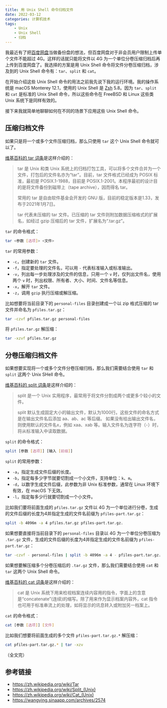 ```yaml
---
title: 用 Unix Shell 命令归档文件
date: 2022-03-12
categories: 计算机技术
tags:
    - Unix
    - Unix Shell
    - 归档
---
```


我最近有了把[百度网盘]当做备份盘的想法，但百度网盘对于非会员用户限制上传单个文件不能超过 4G。这样的话就只能将文件以 4G 为一个单位分卷压缩归档后再上传到百度网盘了。我选择的方案是用 Unix Shell 命令将文件分卷压缩归档，涉及到的 Unix Shell 命令有：`tar`、`split` 和 `cat`。

在开始介绍这些 Unix Shell 命令的用法之前我先说下我的运行环境。我的操作系统是 macOS Monterey 12.1，使用的 Unix Shell 是 [Zsh] 5.8。因为 `tar`、`split` 和 `cat` 是标准的 Unix Shell 命令，所以这些命令在 FreeBSD 和 Linux 这些类 Unix 系统下是同样有效的。

接下来我就简单地聊聊如何在不同的场景下应用这些 Unix Shell 命令。

[百度网盘]: https://pan.baidu.com
[Zsh]: https://www.zsh.org

<!-- more -->

## 压缩归档文件

如果只是将一个或多个文件压缩归档，那么只使用 `tar` 这个 Unix Shell 命令就可以了。

[维基百科的 tar 词条]是这样介绍的：

> tar 是 Unix 和类 Unix 系统上的归档打包工具，可以将多个文件合并为一个文件，打包后的文件名亦为“tar”。目前，tar 文件格式已经成为 POSIX 标准，最初是 POSIX.1-1988，目前是 POSIX.1-2001。本程序最初的设计目的是将文件备份到磁带上（tape archive），因而得名 tar。
>
> 常用的 tar 是自由软件基金会开发的 GNU 版，目前的稳定版本是1.33，发布于2021年1月7日。
>
> tar 代表未压缩的 tar 文件。已压缩的 tar 文件则附加数据压缩格式的扩展名，如经过 gzip 压缩后的 tar 文件，扩展名为“.tar.gz”。

`tar` 的命令格式：

```bash
tar <参数 [选项]> <文件>
```

`tar` 的常用参数：

- `-c`，创建新的 `tar` 文件。
- `-f`，指定要处理的文件名，可以用 `-` 代表标准输入或标准输出。
- `-v`，列出每一步处理涉及的文件的信息，只用一个 `v` 时，仅列出文件名，使用两个 `v` 时，列出权限、所有者、大小、时间、文件名等信息。
- `-x`，解开 `tar` 文件。
- `-z`，调用 `gzip` 执行压缩或解压缩。

比如想要将当前目录下的 `personal-files` 目录创建成一个以 zip 格式压缩的 tar 文件并命名为 `pfiles.tar.gz`：

```bash
tar -czvf pfiles.tar.gz personal-files
```

将 `pfiles.tar.gz` 解压缩：

```bash
tar -xzvf pfiles.tar.gz
```

[维基百科的 tar 词条]: https://zh.wikipedia.org/wiki/Tar

## 分卷压缩归档文件

如果想要实现将一个或多个文件分卷压缩归档，那么我们需要结合使用 `tar` 和 `split` 这两个 Unix SHell 命令。

[维基百科的 split 词条]是这样介绍的：

> split 是一个 Unix 实用程序，最常用于将文件分割成两个或更多个较小的文件。
>
> split 默认生成固定大小的输出文件，默认为1000行。这些文件的命名方式是在输出文件名后添加 aa、ab、ac 等后缀。 如果没有给出输出文件名，则使用默认的文件名x，例如 xaa、xab 等。输入文件名为连字符（-）时，将从标准输入中读取数据。

`split` 的命令格式：

```bash
split [参数 [选项]] [输入 [前缀]]
```

`split` 的常用参数：

- `-a`，指定生成文件后缀的长度。
- `-b`，指定每多少字节就要切割成一个小文件，支持单位：`k`、`m`。
- `-d`，以数字生成文件后缀，此参数为非 Unix 标准参数，通常在 Linux 环境下有效，在 macOS 下无效。
- `-l`，指定每多少行就要切割成一个小文件。

比如我们要将前面生成的 `pfiles.tar.gz` 文件以 4G 为一个单位进行分卷，生成的文件后缀的长度为4并指定生成的文件名前缀为 `pfiles-part.tar.gz`：

```bash
split -b 4096m -a 4 pfiles.tar.gz pfiles-part.tar.gz.
```

如果想要直接将当前目录下的 `personal-files` 目录以 4G 为一个单位分卷压缩为 `.tar.gz` 文件，生成的文件后缀的长度为4并指定生成的文件名前缀为 `pfiles-part.tar.gz`：

```bash
tar -czvf - personal-files | split -b 4096m -a 4 - pfiles-part.tar.gz.
```

如果想要解压缩多个分卷压缩后的 `.tar.gz` 文件，那么我们需要结合使用 `cat` 和 `tar` 这两个 Unix Shell 命令。

[维基百科的 cat 词条]是这样介绍的：

> cat 是 Unix 系统下用来检视档案连续内容用的指令，字面上的含意是“concatenate”(连续)的缩写。除了用来作为显示档案内容外，cat 指令也可用于标准串流上的处理，如将显示的讯息转入或附加另一档案上。

`cat` 的命令格式：

```bash
cat [参数 [选项]] [文件]
```

比如我们想要将前面生成的多个文件 `pfiles-part.tar.gz.*` 解压缩：

```bash
cat pfiles-part.tar.gz.* | tar -xzv
```

[维基百科的 split 词条]: https://zh.wikipedia.org/wiki/Split_(Unix)
[维基百科的 cat 词条]: https://zh.wikipedia.org/wiki/Cat_(Unix)

（全文完）

## 参考链接

- <https://zh.wikipedia.org/wiki/Tar>
- <https://zh.wikipedia.org/wiki/Split_(Unix)>
- <https://zh.wikipedia.org/wiki/Cat_(Unix)>
- <https://wangying.sinaapp.com/archives/2574>
